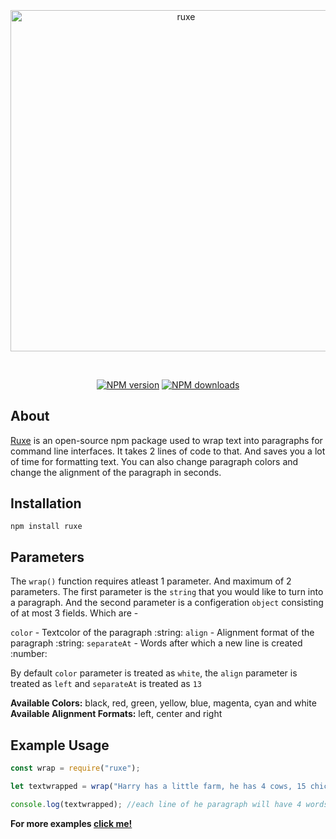 <div align="center">
  <br />
  <p>
    <a href="https://www.npmjs.com/package/ruxe"><img style="margin-top:-4%" src="https://user-images.githubusercontent.com/74130881/125087949-96172380-e0ea-11eb-82a4-eb9d99ada2c1.png" width="546" alt="ruxe" /></a>
  </p>
  <br />
  <p>
    <a href="https://www.npmjs.com/package/ruxe"><img src="https://img.shields.io/npm/v/ruxe.svg?maxAge=3600" alt="NPM version" /></a>
    <a href="https://www.npmjs.com/package/discord.js"><img src="https://img.shields.io/npm/dt/ruxe.svg?maxAge=3600" alt="NPM downloads" /></a>
  </p>
</div>

## About

[Ruxe](https://www.npmjs.com/package/ruxe) is an open-source npm package used to wrap text into paragraphs for command line interfaces. It takes 2 lines of code to that. And saves you a lot of time for formatting text. You can also change paragraph colors and change the alignment of the paragraph in seconds.

## Installation

```sh-session
npm install ruxe
```

## Parameters

The `wrap()` function requires atleast 1 parameter. And maximum of 2 parameters. The first parameter is the `string` that you would like to turn into a paragraph. And the second parameter is a configeration `object` consisting of at most 3 fields. Which are - 

`color` - Textcolor of the paragraph :string:
`align` - Alignment format of the paragraph :string:
`separateAt` - Words after which a new line is created :number:

By default `color` parameter is treated as `white`, the `align` parameter is treated as `left` and `separateAt` is treated as `13`

**Available Colors:** black, red, green, yellow, blue, magenta, cyan and white
**Available Alignment Formats:** left, center and right

## Example Usage

```js
const wrap = require("ruxe");

let textwrapped = wrap("Harry has a little farm, he has 4 cows, 15 chickens and 3 goats in his farm. He likes to grow a variety of crops such as wheat, barley, rice and corn! He loves farming! He also has good storage facilities in the farm and modern irrigation systems!", { color:"cyan", separateAt:7, align:"left" }); 

console.log(textwrapped); //each line of he paragraph will have 4 words, text color will be cyan in color and alignment of the paragraph will be left.
```

**For more examples [click me!]()**


